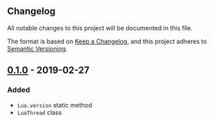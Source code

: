 Changelog
---------

All notable changes to this project will be documented in this file.

The format is based on [Keep a Changelog](https://keepachangelog.com/en/1.0.0/),
and this project adheres to [Semantic Versioning](https://semver.org/spec/v2.0.0.html).

## [0.1.0] - 2019-02-27
### Added
- `Lua.version` static method
- `LuaThread` class

[0.1.0]:  https://github.com/drydart/flutter_lua/compare/0.0.0...0.1.0
